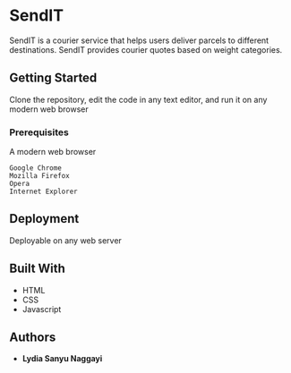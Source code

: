 # SendIT
 
SendIT is a courier service that helps users deliver parcels to different destinations. SendIT provides courier quotes based on weight categories.


## Getting Started

Clone the repository, edit the code in any text editor, and run it on any modern web browser


### Prerequisites
A modern web browser

```
Google Chrome
Mozilla Firefox
Opera
Internet Explorer
```


## Deployment

Deployable on any web server


## Built With

* HTML
* CSS
* Javascript


## Authors

* **Lydia Sanyu Naggayi** 

